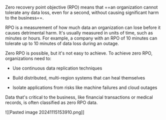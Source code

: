 
Zero recovery point objective (RPO) means that ==an organization cannot tolerate any data loss, even for a second, without causing significant harm to the business==. 

RPO is a measurement of how much data an organization can lose before it causes detrimental harm. It's usually measured in units of time, such as minutes or hours. For example, a company with an RPO of 10 minutes can tolerate up to 10 minutes of data loss during an outage. 

Zero RPO is possible, but it's not easy to achieve. To achieve zero RPO, organizations need to: 

- Use continuous data replication techniques 
    
- Build distributed, multi-region systems that can heal themselves 
    
- Isolate applications from risks like machine failures and cloud outages 
    

Data that's critical to the business, like financial transactions or medical records, is often classified as zero RPO data.

![[Pasted image 20241115153910.png]]